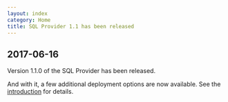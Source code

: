 ```yaml
---
layout: index
category: Home
title: SQL Provider 1.1 has been released
---
```


## 2017-06-16

Version 1.1.0 of the SQL Provider has been released.

And with it, a few additional deployment options are now available. See the [introduction]({{site.baseurl}}/intro.html) for details.

